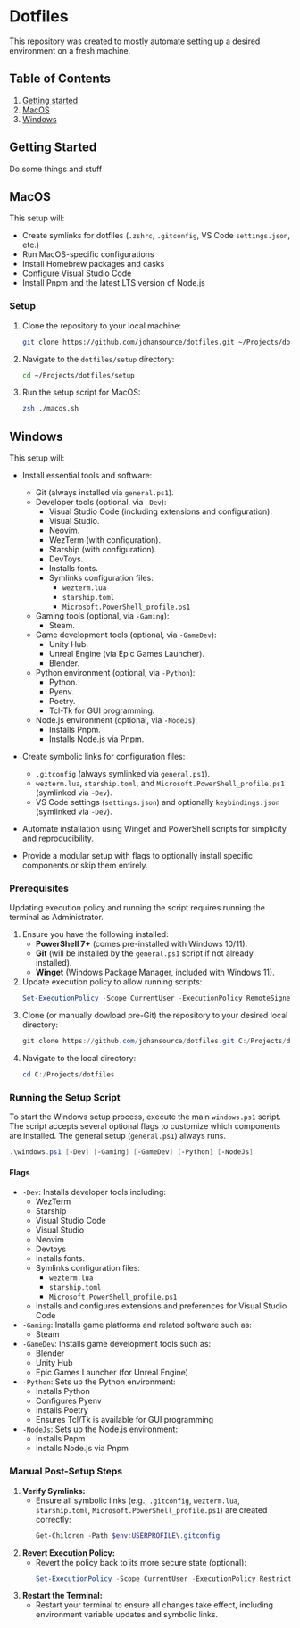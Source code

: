 # Dotfiles

This repository was created to mostly automate setting up a desired environment on a fresh machine.

## Table of Contents

1. [Getting started](#getting-started)
2. [MacOS](#macos)
3. [Windows](#windows)

## <a name="getting-started"></a> Getting Started

Do some things and stuff

## <a name="macos"></a> MacOS

This setup will:

- Create symlinks for dotfiles (`.zshrc`, `.gitconfig`, VS Code `settings.json`, etc.)
- Run MacOS-specific configurations
- Install Homebrew packages and casks
- Configure Visual Studio Code
- Install Pnpm and the latest LTS version of Node.js

### Setup

1. Clone the repository to your local machine:
   ```sh
   git clone https://github.com/johansource/dotfiles.git ~/Projects/dotfiles
   ```
2. Navigate to the `dotfiles/setup` directory:
   ```sh
   cd ~/Projects/dotfiles/setup
   ```
3. Run the setup script for MacOS:
   ```sh
   zsh ./macos.sh
   ```

## <a name="windows"></a> Windows

This setup will:

- Install essential tools and software:
  - Git (always installed via `general.ps1`).
  - Developer tools (optional, via `-Dev`):
    - Visual Studio Code (including extensions and configuration).
    - Visual Studio.
    - Neovim.
    - WezTerm (with configuration).
    - Starship (with configuration).
    - DevToys.
    - Installs fonts.
    - Symlinks configuration files:
      - `wezterm.lua`
      - `starship.toml`
      - `Microsoft.PowerShell_profile.ps1`
  - Gaming tools (optional, via `-Gaming`):
    - Steam.
  - Game development tools (optional, via `-GameDev`):
    - Unity Hub.
    - Unreal Engine (via Epic Games Launcher).
    - Blender.
  - Python environment (optional, via `-Python`):
    - Python.
    - Pyenv.
    - Poetry.
    - Tcl-Tk for GUI programming.
  - Node.js environment (optional, via `-NodeJs`):
    - Installs Pnpm.
    - Installs Node.js via Pnpm.

- Create symbolic links for configuration files:
  - `.gitconfig` (always symlinked via `general.ps1`).
  - `wezterm.lua`, `starship.toml`, and `Microsoft.PowerShell_profile.ps1` (symlinked via `-Dev`).
  - VS Code settings (`settings.json`) and optionally `keybindings.json` (symlinked via `-Dev`).

- Automate installation using Winget and PowerShell scripts for simplicity and reproducibility.

- Provide a modular setup with flags to optionally install specific components or skip them entirely.


### Prerequisites

Updating execution policy and running the script requires running the terminal as Administrator.

1. Ensure you have the following installed:
   - **PowerShell 7+** (comes pre-installed with Windows 10/11).
   - **Git** (will be installed by the `general.ps1` script if not already installed).
   - **Winget** (Windows Package Manager, included with Windows 11).
2. Update execution policy to allow running scripts:
   ```ps1
   Set-ExecutionPolicy -Scope CurrentUser -ExecutionPolicy RemoteSigned
   ```
3. Clone (or manually dowload pre-Git) the repository to your desired local directory:
   ```ps1
   git clone https://github.com/johansource/dotfiles.git C:/Projects/dotfiles
   ```
4. Navigate to the local directory:
   ```ps1
   cd C:/Projects/dotfiles
   ```

### Running the Setup Script

To start the Windows setup process, execute the main `windows.ps1` script. The script accepts several optional flags to customize which components are installed. The general setup (`general.ps1`) always runs.

```ps1
.\windows.ps1 [-Dev] [-Gaming] [-GameDev] [-Python] [-NodeJs]
```

#### Flags

- `-Dev`: Installs developer tools including:
  - WezTerm
  - Starship
  - Visual Studio Code
  - Visual Studio
  - Neovim
  - Devtoys
  - Installs fonts.
  - Symlinks configuration files:
    - `wezterm.lua`
    - `starship.toml`
    - `Microsoft.PowerShell_profile.ps1`
  - Installs and configures extensions and preferences for Visual Studio Code
- `-Gaming`: Installs game platforms and related software such as:
  - Steam
- `-GameDev`: Installs game development tools such as:
  - Blender
  - Unity Hub
  - Epic Games Launcher (for Unreal Engine)
- `-Python`: Sets up the Python environment:
  - Installs Python
  - Configures Pyenv
  - Installs Poetry
  - Ensures Tcl/Tk is available for GUI programming
- `-NodeJs`: Sets up the Node.js environment:
  - Installs Pnpm
  - Installs Node.js via Pnpm

### Manual Post-Setup Steps

1. **Verify Symlinks:**
   - Ensure all symbolic links (e.g., `.gitconfig`, `wezterm.lua`, `starship.toml`, `Microsoft.PowerShell_profile.ps1`) are created correctly:
      ```ps1
      Get-Children -Path $env:USERPROFILE\.gitconfig
      ```
2. **Revert Execution Policy:**
   - Revert the policy back to its more secure state (optional):
      ```ps1
      Set-ExecutionPolicy -Scope CurrentUser -ExecutionPolicy Restricted
      ```
3. **Restart the Terminal:**
   - Restart your terminal to ensure all changes take effect, including environment variable updates and symbolic links.
